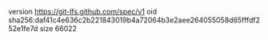 version https://git-lfs.github.com/spec/v1
oid sha256:daf41c4e636c2b221843019b4a72064b3e2aee264055058d65fffdf252e1fe7d
size 66022
